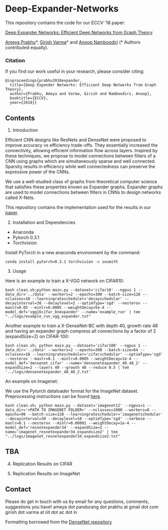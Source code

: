 # Deep-Expander-Networks

This repository contains the code for our ECCV '18 paper:

[Deep Expander Networks: Efficient Deep Networks from Graph Theory](https://arxiv.org/pdf/1711.08757.pdf)

[Ameya Prabhu](http://researchweb.iiit.ac.in/~ameya.prabhu)\*, [Girish Varma](https://github.com/geevi)\* and [Anoop Namboodiri](https://faculty.iiit.ac.in/~anoop/)  (\* Authors contributed equally).

### Citation
If you find our work useful in your research, please consider citing:

	@inproceedings{prabhu2018expander,
	  title={Deep Expander Networks: Efficient Deep Networks from Graph Theory},
	  author={Prabhu, Ameya and Varma, Girish and Namboodiri, Anoop},
	  booktitle={ECCV},
	  year={2018}}

## Contents

1. Introduction

Efficient CNN designs like ResNets and DenseNet were proposed to improve accuracy vs efficiency trade-offs. They essentially increased the connectivity, allowing efficient information flow across layers. Inspired by these techniques, we propose to model connections between filters of a CNN using graphs which are simultaneously sparse and well connected. Sparsity results in efficiency while well connectedness can preserve the expressive power of the CNNs. 

We use a well-studied class of graphs from theoretical computer science that satisfies these properties known  as  Expander  graphs.  Expander  graphs  are  used  to  model  connections between filters in CNNs to design networks called X-Nets. 

This repository contains the implementation used for the results in our [paper](https://arxiv.org/pdf/1711.08757.pdf).
 

2. Installation and Dependencies

- Anaconda
- Pytorch 0.3.1
- Torchvision

Install PyTorch in a new anaconda environment by the command:
```
conda install pytorch=0.3.1 torchvision -c soumith
```

3. Usage

Here is an example to train a X-VGG network on CIFAR10:

```
bash clean.sh;python main.py --dataset='cifar10' --ngpus 1 --data_dir='../data' --workers=2 --epochs=300 --batch-size=128 --nclasses=10 --learningratescheduler='decayschedular' --decayinterval=30 --decaylevel=2 --optimType='sgd' --nesterov --maxlr=0.05 --minlr=0.0005 --weightDecay=5e-4 --model_def='vgg16cifar_bnexpander' --name='example_run' | tee "../logs/example_run_vgg_expander.txt"
```

Another example to train a X-DenseNet-BC with depth 40, growth rate 48 and having an expander graph compress all connections by a factor of 2 (expandSize=2) on CIFAR-100:

```
bash clean.sh; python main.py --dataset='cifar100' --ngpus 1 --data_dir='../data' --workers=2 --epochs=300 --batch-size=64 --nclasses=10 --learningratescheduler='cifarschedular' --optimType='sgd' --nesterov --maxlr=0.1 --minlr=0.0005 --weightDecay=1e-4 --model_def='densenet_cifar' --name='densenetexpander_40_48_2' --expandSize=2 --layers 40 --growth 48 --reduce 0.5 | tee '../logs/densenetexpander_40_48_2.txt'
``` 
An example on Imagenet:

We use the Pytorch dataloader format for the ImageNet dataset. Preprocessing instructions can be found [here](https://github.com/pytorch/examples/tree/master/imagenet).

```
bash clean.sh; python main.py --dataset='imagenet12' --ngpus=1 --data_dir='<PATH TO IMAGENET FOLDER>' --nclasses=1000 --workers=8 --epochs=90 --batch-size=128 --learningratescheduler='imagenetschedular' --decayinterval=30 --decaylevel=10 --optimType='sgd' --verbose --maxlr=0.1 --nesterov --minlr=0.00001 --weightDecay=1e-4 --model_def='resnetexpander34' --expandSize=2 --name='imagenet_resnetexpander34_expandsize2' | tee "../logs/imagenet_resnetexpander34_expandsize2.txt"
```

## TBA

4. Replication Results on CIFAR

5. Replication Results on ImageNet

## Contact

Please do get in touch with us by email for any questions, comments, suggestions you have!
ameya dot pandurang dot prabhu at gmail dot com  
girish dot varma at iiit dot ac dot in

Formatting borrowed from the [DenseNet repository](https://raw.githubusercontent.com/liuzhuang13/DenseNet)
